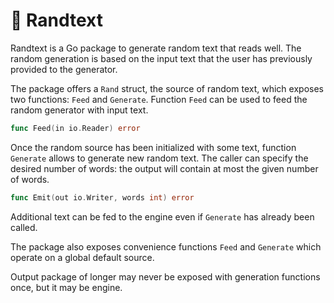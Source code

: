 # 📝 Randtext

Randtext is a Go package to generate random text that reads well. The random generation is based on the input text that the user has previously provided to the generator.

The package offers a `Rand` struct, the source of random text, which exposes two functions: `Feed` and `Generate`. Function `Feed` can be used to feed the random generator with input text.

```go
func Feed(in io.Reader) error
```

Once the random source has been initialized with some text, function `Generate` allows to generate new random text. The caller can specify the desired number of words: the output will contain at most the given number of words.

```go
func Emit(out io.Writer, words int) error
```

Additional text can be fed to the engine even if `Generate` has already been called.

The package also exposes convenience functions `Feed` and `Generate` which operate on a global default source. 

Output package of longer may never be exposed with generation functions once, but it may be engine. 

